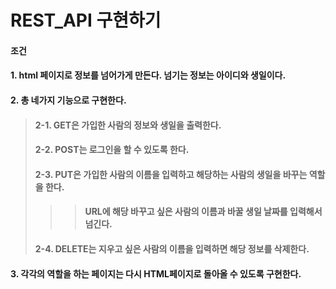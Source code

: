 # REST_API 구현하기

#### 조건
#### 1. html 페이지로 정보를 넘어가게 만든다. 넘기는 정보는 아이디와 생일이다.
#### 2. 총 네가지 기능으로 구현한다.
> #### 2-1. GET은 가입한 사람의 정보와 생일을 출력한다.
> #### 2-2. POST는 로그인을 할 수 있도록 한다.
> #### 2-3. PUT은 가입한 사람의 이름을 입력하고 해당하는 사람의 생일을 바꾸는 역할을 한다.
>>> ####      URL에 해당 바꾸고 싶은 사람의 이름과 바꿀 생일 날짜를 입력해서 넘긴다.
> #### 2-4. DELETE는 지우고 싶은 사람의 이름을 입력하면 해당 정보를 삭제한다. 
#### 3. 각각의 역할을 하는 페이지는 다시 HTML페이지로 돌아올 수 있도록 구현한다.
